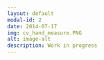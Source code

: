 ```yaml
---
layout: default
modal-id: 2
date: 2014-07-17
img: cv_hand_measure.PNG
alt: image-alt
description: Work in progress
---
```

